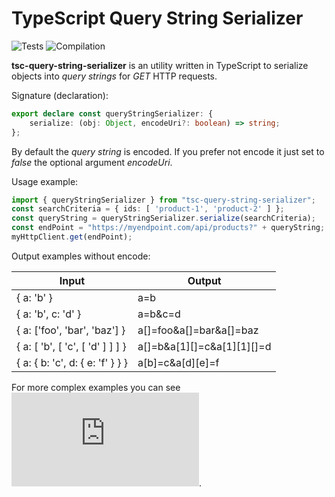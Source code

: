 # TypeScript Query String Serializer
![Tests](https://github.com/Nakerdev/tsc-query-string-serializer/workflows/Tests/badge.svg?branch=master&event=push)
![Compilation](https://github.com/Nakerdev/tsc-query-string-serializer/workflows/Compilation/badge.svg?branch=master&event=push)

**tsc-query-string-serializer** is an utility written in TypeScript to serialize objects into _query strings_ for _GET_
HTTP requests.

Signature (declaration):

```typescript
export declare const queryStringSerializer: {
    serialize: (obj: Object, encodeUri?: boolean) => string;
};
```

By default the _query string_ is encoded. If you prefer not encode it just set to _false_ the optional argument _encodeUri_.

Usage example:

```typescript
import { queryStringSerializer } from "tsc-query-string-serializer";
const searchCriteria = { ids: [ 'product-1', 'product-2' ] };
const queryString = queryStringSerializer.serialize(searchCriteria);
const endPoint = "https://myendpoint.com/api/products?" + queryString;
myHttpClient.get(endPoint);
```

Output examples without encode:

Input | Output
--- | ---
{ a: 'b' } | a=b
{ a: 'b', c: 'd' } | a=b&c=d
{ a: ['foo', 'bar', 'baz'] } | a[]=foo&a[]=bar&a[]=baz
{ a: [ 'b', [ 'c', [ 'd' ] ] ] } | a[]=b&a[1][]=c&a[1][1][]=d
{ a: { b: 'c', d: { e: 'f' } } } | a[b]=c&a[d][e]=f

For more complex examples you can see ![the tests](https://github.com/Naker90/tsc-query-string-serializer/blob/master/__test__/queryParamsSerializer.spec.ts).
